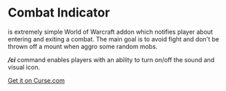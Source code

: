 # Combat Indicator 
is extremely simple World of Warcraft addon which notifies player about entering and exiting a combat. 
The main goal is to avoid fight and don't be thrown off a mount when aggro some random mobs.

*__/ci__* command enables players with an ability to turn on/off the sound and visual icon.

[Get it on Curse.com](https://mods.curse.com/addons/wow/275521-simple-combat-indicator)
